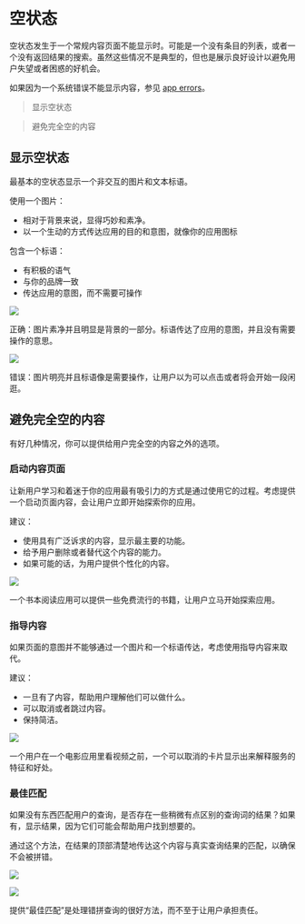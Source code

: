 # 空状态   

空状态发生于一个常规内容页面不能显示时。可能是一个没有条目的列表，或者一个没有返回结果的搜索。虽然这些情况不是典型的，但也是展示良好设计以避免用户失望或者困惑的好机会。

如果因为一个系统错误不能显示内容，参见 [app errors](https://www.google.com/design/spec/patterns/errors.html#errors-app-errors)。

> 显示空状态

> 避免完全空的内容


## 显示空状态   

最基本的空状态显示一个非交互的图片和文本标语。

使用一个图片：
- 相对于背景来说，显得巧妙和素净。
- 以一个生动的方式传达应用的目的和意图，就像你的应用图标

包含一个标语：
- 有积极的语气
- 与你的品牌一致
- 传达应用的意图，而不需要可操作

![](../images/11_1.png)   

正确：图片素净并且明显是背景的一部分。标语传达了应用的意图，并且没有需要操作的意思。

![](../images/11_2.png)   

错误：图片明亮并且标语像是需要操作，让用户以为可以点击或者将会开始一段闲逛。


## 避免完全空的内容   

有好几种情况，你可以提供给用户完全空的内容之外的选项。

### 启动内容页面   

让新用户学习和着迷于你的应用最有吸引力的方式是通过使用它的过程。考虑提供一个启动页面内容，会让用户立即开始探索你的应用。

建议：
- 使用具有广泛诉求的内容，显示最主要的功能。
- 给予用户删除或者替代这个内容的能力。
- 如果可能的话，为用户提供个性化的内容。

![](../images/11_3.png)   

一个书本阅读应用可以提供一些免费流行的书籍，让用户立马开始探索应用。

### 指导内容   

如果页面的意图并不能够通过一个图片和一个标语传达，考虑使用指导内容来取代。

建议：
- 一旦有了内容，帮助用户理解他们可以做什么。
- 可以取消或者跳过内容。
- 保持简洁。

![](../images/11_4.png)   

一个用户在一个电影应用里看视频之前，一个可以取消的卡片显示出来解释服务的特征和好处。

### 最佳匹配   

如果没有东西匹配用户的查询，是否存在一些稍微有点区别的查询词的结果？如果有，显示结果，因为它们可能会帮助用户找到想要的。

通过这个方法，在结果的顶部清楚地传达这个内容与真实查询结果的匹配，以确保不会被拼错。

![](../images/11_5.png)   

![](../images/11_6.png)   

提供“最佳匹配”是处理错拼查询的很好方法，而不至于让用户承担责任。





